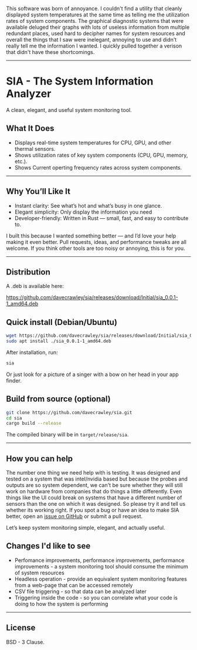 This software was born of annoyance. I couldn't find a utility that cleanly displayed system temperatures at the same time as telling me the utilization rates of system components. The graphical diagnostic systems that were available deluged their graphs with lots of useless information from multiple redundant places, used hard to decipher names for system resources and overall the things that I saw were inelegant, annoying to use and didn't really tell me the information I wanted. I quickly pulled together a verison that didn't have these shortcomings.

---

# SIA - The System Information Analyzer

A clean, elegant, and useful system monitoring tool.

## What It Does

* Displays real-time system temperatures for CPU, GPU, and other thermal sensors.
* Shows utilization rates of key system components (CPU, GPU, memory, etc.).
* Shows Current operting frequency rates across system components.

---

## Why You’ll Like It

* Instant clarity: See what’s hot and what’s busy in one glance.
* Elegant simplicity: Only display the information you need
* Developer-friendly: Written in Rust — small, fast, and easy to contribute to.

I built this because I wanted something better — and I’d love your help making it even better. Pull requests, ideas, and performance tweaks are all welcome. If you think other tools are too noisy or annoying, this is for you.

---

## Distribution

A .deb is available here:

https://github.com/davecrawley/sia/releases/download/Initial/sia_0.0.1-1_amd64.deb

## Quick install (Debian/Ubuntu)

```bash
wget https://github.com/davecrawley/sia/releases/download/Initial/sia_0.0.1-1_amd64.deb
sudo apt install ./sia_0.0.1-1_amd64.deb
```

After installation, run:

```bash
sia
```
Or just look for a picture of a singer with a bow on her head in your app finder.

## Build from source (optional)

```bash
git clone https://github.com/davecrawley/sia.git
cd sia
cargo build --release
```

The compiled binary will be in `target/release/sia`.

---

## How you can help

The number one thing we need help with is testing. It was designed and tested on a system that was intel/nvidia based but because the probes and outputs are so system dependent, we can't be sure whether they will still work on hardware from companies that do things a little differently. Even things like the UI could break on systems that have a different number of sensors than the one on which it was designed. So please try it and tell us whether its working right.
If you spot a bug or have an idea to make SIA better, open an [issue on GitHub](https://github.com/davecrawley/sia/issues) or submit a pull request.

Let’s keep system monitoring simple, elegant, and actually useful.

## Changes I'd like to see

* Perfomance improvements, performance improvements, performance improvements - a system monitoring tool should consume the minimum of system resources
* Headless operation - provide an equivalent system monitoring features from a web-page that can be accessed remotely
* CSV file triggering - so that data can be analyzed later
* Triggering inside the code - so you can correlate what your code is doing to how the system is performing

---

## License

BSD - 3 Clause.
